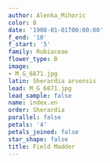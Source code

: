 ```yaml
---
author: Alenka_Mihoric
color: B
date: '1900-01-01T00:00:00'
f_end: '10'
f_start: '5'
family: Rubiaceae
flower_type: B
image:
- M_G_6871.jpg
latin: Sherardia arvensis
lead: M_G_6871.jpg
lead_sample: false
name: index.en
order: Sherardia
parallel: false
petals: '4'
petals_joined: false
star_shape: false
title: Field Madder
---
```

